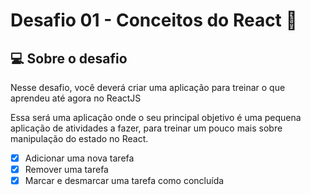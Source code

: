 # Desafio 01 - Conceitos do React 🚀

## 💻 Sobre o desafio

Nesse desafio, você deverá criar uma aplicação para treinar o que aprendeu até agora no ReactJS

Essa será uma aplicação onde o seu principal objetivo é uma pequena aplicação de atividades a fazer, para treinar um pouco mais sobre manipulação do estado no React.

- [x] Adicionar uma nova tarefa
- [x] Remover uma tarefa
- [x] Marcar e desmarcar uma tarefa como concluída
